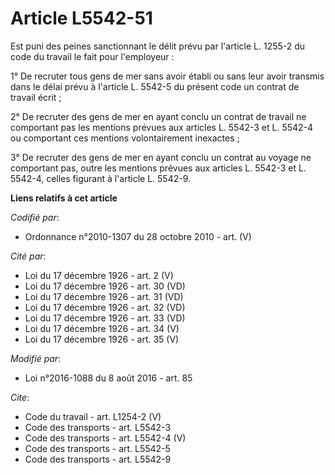 # Article L5542-51

Est puni des peines sanctionnant le délit prévu par l'article L. 1255-2 du code du travail le fait pour l'employeur : 

1° De recruter tous gens de mer sans avoir établi ou sans leur avoir transmis dans le délai prévu à l'article L. 5542-5 du
présent code un contrat de travail écrit ; 

2° De recruter des gens de mer en ayant conclu un contrat de travail ne comportant pas les mentions prévues aux articles L.
5542-3 et L. 5542-4 ou comportant ces mentions volontairement inexactes ; 

3° De recruter des gens de mer en ayant conclu un contrat au voyage ne comportant pas, outre les mentions prévues aux
articles L. 5542-3 et L. 5542-4, celles figurant à l'article L. 5542-9.

**Liens relatifs à cet article**

_Codifié par_:

  - Ordonnance n°2010-1307 du 28 octobre 2010 - art. (V)

_Cité par_:

  - Loi du 17 décembre 1926 - art. 2 (V)
  - Loi du 17 décembre 1926 - art. 30 (VD)
  - Loi du 17 décembre 1926 - art. 31 (VD)
  - Loi du 17 décembre 1926 - art. 32 (VD)
  - Loi du 17 décembre 1926 - art. 33 (VD)
  - Loi du 17 décembre 1926 - art. 34 (V)
  - Loi du 17 décembre 1926 - art. 35 (V)

_Modifié par_:

  - Loi n°2016-1088 du 8 août 2016 - art. 85

_Cite_:

  - Code du travail - art. L1254-2 (V)
  - Code des transports - art. L5542-3
  - Code des transports - art. L5542-4 (V)
  - Code des transports - art. L5542-5
  - Code des transports - art. L5542-9
